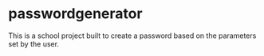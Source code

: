 # passwordgenerator
This is a school project built to create a password based on the parameters set by the user.
